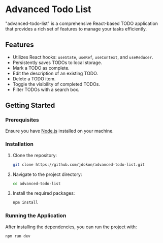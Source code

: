 # Advanced Todo List

"advanced-todo-list" is a comprehensive React-based TODO application that provides a rich set of features to manage your tasks efficiently.

## Features

- Utilizes React hooks: `useState`, `useRef`, `useContext`, and `useReducer`.
- Persistently saves TODOs to local storage.
- Mark a TODO as complete.
- Edit the description of an existing TODO.
- Delete a TODO item.
- Toggle the visibility of completed TODOs.
- Filter TODOs with a search box.

## Getting Started

### Prerequisites

Ensure you have [Node.js](https://nodejs.org/) installed on your machine.

### Installation

1. Clone the repository:
   ```bash
   git clone https://github.com/jdokon/advanced-todo-list.git

2. Navigate to the project directory:
   ```bash
   cd advanced-todo-list

3. Install the required packages:
   ```bash
   npm install

### Running the Application

After installing the dependencies, you can run the project with:
```bash
npm run dev
